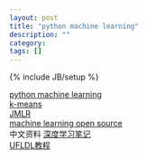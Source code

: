 ```yaml
---
layout: post
title: "python machine learning"
description: ""
category: 
tags: []
---
```

{% include JB/setup %}

[python machine learning](http://www.xavierdupre.fr/blog/2013-09-15_nojs.html)  
[k-means](http://www.yuanyong.org/blog/python/k-means-using-python)  
[JMLR](http://jmlr.org/mloss/)  
[machine learning open source](http://mloss.org/software/)  
中文资料
[深度学习笔记](http://blog.csdn.net/zouxy09/article/details/8775524)  
[UFLDL教程](http://ufldl.stanford.edu/wiki/index.php/UFLDL%E6%95%99%E7%A8%8B)  
